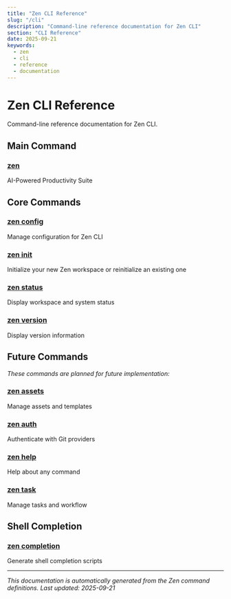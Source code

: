 ```yaml
---
title: "Zen CLI Reference"
slug: "/cli"
description: "Command-line reference documentation for Zen CLI"
section: "CLI Reference"
date: 2025-09-21
keywords:
  - zen
  - cli
  - reference
  - documentation
---
```


# Zen CLI Reference

Command-line reference documentation for Zen CLI.

## Main Command

### [zen](zen.md)
AI-Powered Productivity Suite

## Core Commands

### [zen config](zen_config.md)
Manage configuration for Zen CLI

### [zen init](zen_init.md)
Initialize your new Zen workspace or reinitialize an existing one

### [zen status](zen_status.md)
Display workspace and system status

### [zen version](zen_version.md)
Display version information

## Future Commands

_These commands are planned for future implementation:_

### [zen assets](zen_assets.md)
Manage assets and templates

### [zen auth](zen_auth.md)
Authenticate with Git providers

### [zen help](zen_help.md)
Help about any command

### [zen task](zen_task.md)
Manage tasks and workflow

## Shell Completion

### [zen completion](zen_completion.md)
Generate shell completion scripts

---

_This documentation is automatically generated from the Zen command definitions._
_Last updated: 2025-09-21_
